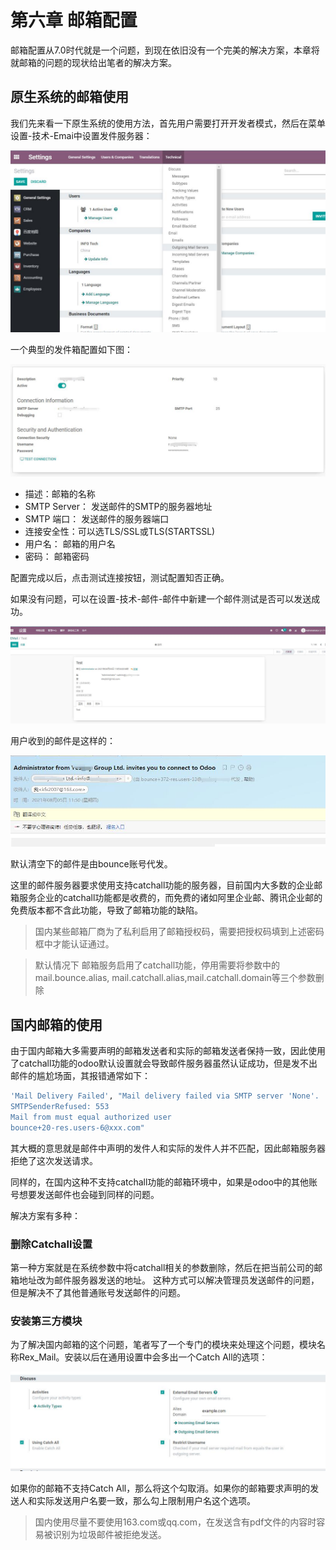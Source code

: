 # 第六章 邮箱配置

邮箱配置从7.0时代就是一个问题，到现在依旧没有一个完美的解决方案，本章将就邮箱的问题的现状给出笔者的解决方案。

## 原生系统的邮箱使用

我们先来看一下原生系统的使用方法，首先用户需要打开开发者模式，然后在菜单设置-技术-Emai中设置发件服务器：

![发件箱](images/9.jpg)

一个典型的发件箱配置如下图：

![发件服务器](images/10.jpg)

* 描述：邮箱的名称
* SMTP Server： 发送邮件的SMTP的服务器地址
* SMTP 端口： 发送邮件的服务器端口
* 连接安全性：可以选TLS/SSL或TLS(STARTSSL)
* 用户名： 邮箱的用户名
* 密码： 邮箱密码

配置完成以后，点击测试连接按钮，测试配置知否正确。

如果没有问题，可以在设置-技术-邮件-邮件中新建一个邮件测试是否可以发送成功。

![测试邮件](images/11.jpg)

用户收到的邮件是这样的：

![收件](images/12.jpg)

默认清空下的邮件是由bounce账号代发。

这里的邮件服务器要求使用支持catchall功能的服务器，目前国内大多数的企业邮箱服务企业的catchall功能都是收费的，而免费的诸如阿里企业邮、腾讯企业邮的免费版本都不含此功能，导致了邮箱功能的缺陷。

> 国内某些邮箱厂商为了私利启用了邮箱授权码，需要把授权码填到上述密码框中才能认证通过。

> 默认情况下 邮箱服务启用了catchall功能，停用需要将参数中的mail.bounce.alias,	mail.catchall.alias,mail.catchall.domain等三个参数删除

## 国内邮箱的使用

由于国内邮箱大多需要声明的邮箱发送者和实际的邮箱发送者保持一致，因此使用了catchall功能的odoo默认设置就会导致邮件服务器虽然认证成功，但是发不出邮件的尴尬场面，其报错通常如下：

```sh
'Mail Delivery Failed', "Mail delivery failed via SMTP server 'None'.
SMTPSenderRefused: 553
Mail from must equal authorized user
bounce+20-res.users-6@xxx.com"
```

其大概的意思就是邮件中声明的发件人和实际的发件人并不匹配，因此邮箱服务器拒绝了这次发送请求。

同样的，在国内这种不支持catchall功能的邮箱环境中，如果是odoo中的其他账号想要发送邮件也会碰到同样的问题。

解决方案有多种：

### 删除Catchall设置

第一种方案就是在系统参数中将catchall相关的参数删除，然后在把当前公司的邮箱地址改为邮件服务器发送的地址。 这种方式可以解决管理员发送邮件的问题，但是解决不了其他普通账号发送邮件的问题。

### 安装第三方模块

为了解决国内邮箱的这个问题，笔者写了一个专门的模块来处理这个问题，模块名称Rex_Mail。安装以后在通用设置中会多出一个Catch All的选项：

![Rex](images/13.jpg)

如果你的邮箱不支持Catch All，那么将这个勾取消。如果你的邮箱要求声明的发送人和实际发送用户名要一致，那么勾上限制用户名这个选项。

> 国内使用尽量不要使用163.com或qq.com，在发送含有pdf文件的内容时容易被识别为垃圾邮件被拒绝发送。

